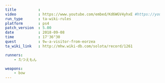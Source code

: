 ```yaml
---
title          :
video          : https://www.youtube.com/embed/Kd6WGV4yhxE #https://youtu.be/Kd6WGV4yhxE
run_type       : ta-wiki-rules
platform       : ps4
patch_version  : 5.00
date           : 2018-09-08
time           : 17'36"30
quest          : 9★-a-visitor-from-eorzea
ta_wiki_link   : http://mhw.wiki-db.com/solota/record/1261

runners:
    - たつえもん

weapons:
    - bow
---
```

